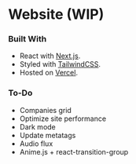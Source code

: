 # Website (WIP)

### Built With

- React with [Next.js](https://nextjs.org).
- Styled with [TailwindCSS](https://tailwindcss.com).
- Hosted on [Vercel](http://vercel.com/).

### To-Do

- Companies grid
- Optimize site performance
- Dark mode
- Update metatags
- Audio flux
- Anime.js + react-transition-group